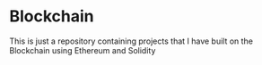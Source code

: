 # Blockchain
This is just a repository containing projects that I have built on the Blockchain using Ethereum and Solidity
